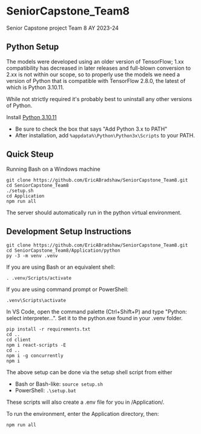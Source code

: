 # SeniorCapstone_Team8

Senior Capstone project Team 8 AY 2023-24

## Python Setup

The models were developed using an older version of TensorFlow; 1.xx compatibility has decreased in later releases and full-blown conversion to 2.xx is not within our scope, so to properly use the models we need a version of Python that is compatible with TensorFlow 2.8.0, the latest of which is Python 3.10.11.

While not strictly required it's probably best to uninstall any other versions of Python.

Install [Python 3.10.11](https://www.python.org/downloads/release/python-31011/)

- Be sure to check the box that says "Add Python 3.x to PATH"
- After installation, add `%appdata%\Python\Python3x\Scripts` to your PATH.

## Quick Steup

Running Bash on a Windows machine

```
git clone https://github.com/EricABradshaw/SeniorCapstone_Team8.git
cd SeniorCapstone_Team8
./setup.sh
cd Application
npm run all
```

The server should automatically run in the python virtual environment.

## Development Setup Instructions

```
git clone https://github.com/EricABradshaw/SeniorCapstone_Team8.git
cd SeniorCapstone_Team8/Application/python
py -3 -m venv .venv
```

If you are using Bash or an equivalent shell:

```
. .venv/Scripts/activate
```

If you are using command prompt or PowerShell:

```
.venv\Scripts\activate
```

In VS Code, open the command palette (Ctrl+Shift+P) and type "Python: select interpreter...". Set it to the python.exe found in your .venv folder.

```
pip install -r requirements.txt
cd ..
cd client
npm i react-scripts -E
cd ..
npm i -g concurrently
npm i
```

The above setup can be done via the setup shell script from either

- Bash or Bash-like:
  `source setup.sh`
- PowerShell:
  `.\setup.bat`

These scripts will also create a .env file for you in /Application/.

To run the environment, enter the Application directory, then:

```
npm run all
```
